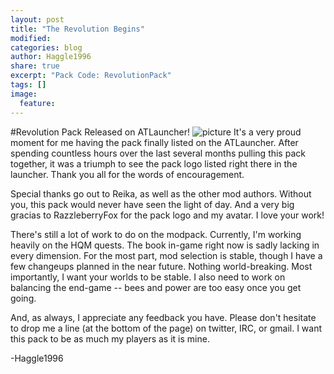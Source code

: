```yaml
---
layout: post
title: "The Revolution Begins"
modified:
categories: blog
author: Haggle1996
share: true
excerpt: "Pack Code: RevolutionPack"
tags: []
image:
  feature:
---
```


#Revolution Pack Released on ATLauncher!
![picture](http://haggle1996.github.io/RevolutionPack/images/blog1.png "Logo Title Text 1")
It's a very proud moment for me having the pack finally listed on the ATLauncher. After spending countless hours over the last several months pulling this pack together, it was a triumph to see the pack logo listed right there in the launcher. Thank you all for the words of encouragement.

Special thanks go out to Reika, as well as the other mod authors. Without you, this pack would never have seen the light of day. And a very big gracias to RazzleberryFox for the pack logo and my avatar. I love your work!

There's still a lot of work to do on the modpack. Currently, I'm working heavily on the HQM quests. The book in-game right now is sadly lacking in every dimension. For the most part, mod selection is stable, though I have a few changeups planned in the near future. Nothing world-breaking. Most importantly, I want your worlds to be stable. I also need to work on balancing the end-game -- bees and power are too easy once you get going.

And, as always, I appreciate any feedback you have. Please don't hesitate to drop me a line (at the bottom of the page) on twitter, IRC, or gmail. I want this pack to be as much my players as it is mine.

-Haggle1996
